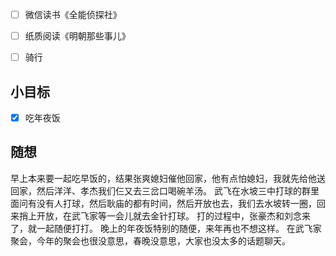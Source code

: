 - [ ] 微信读书《全能侦探社》
- [ ] 纸质阅读《明朝那些事儿》
- [ ] 骑行


## 小目标
- [x] 吃年夜饭

## 随想
早上本来要一起吃早饭的，结果张爽媳妇催他回家，他有点怕媳妇，我就先给他送回家，然后洋洋、孝杰我们仨又去三岔口喝碗羊汤。
武飞在水坡三中打球的群里面问有没有人打球，然后耿庙的都有时间，然后开放也去，我们去水坡转一圈，回来捎上开放，在武飞家等一会儿就去金针打球。
打的过程中，张豪杰和刘念来了，就一起随便打打。
晚上的年夜饭特别的随便，来年再也不想这样。
在武飞家聚会，今年的聚会也很没意思，春晚没意思，大家也没太多的话题聊天。